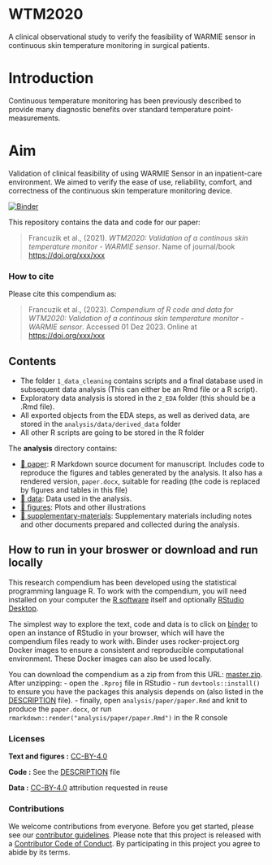 
<!-- README.md is generated from README.Rmd. Please edit that file -->

# WTM2020

A clinical observational study to verify the feasibility of WARMIE
sensor in continuous skin temperature monitoring in surgical patients.

# Introduction

Continuous temperature monitoring has been previously described to
provide many diagnostic benefits over standard temperature
point-measurements.

# Aim

Validation of clinical feasibility of using WARMIE Sensor in an
inpatient-care environment. We aimed to verify the ease of use,
reliability, comfort, and correctness of the continuous skin temperature
monitoring device.

[![Binder](https://mybinder.org/badge_logo.svg)](https://mybinder.org/v2/gh///master?urlpath=rstudio)

This repository contains the data and code for our paper:

> Francuzik et al., (2021). *WTM2020: Validation of a continous skin
> temperature monitor - WARMIE sensor*. Name of journal/book
> <https://doi.org/xxx/xxx>

<!-- Our pre-print is online here: -->
<!-- > Authors, (YYYY). _WTM2020: Validation of a continous skin temperature monitor - WARMIE sensor_. Name of journal/book, Accessed 01 Dez 2023. Online at <https://doi.org/xxx/xxx> -->

### How to cite

Please cite this compendium as:

> Francuzik et al., (2023). *Compendium of R code and data for WTM2020:
> Validation of a continous skin temperature monitor - WARMIE sensor*.
> Accessed 01 Dez 2023. Online at <https://doi.org/xxx/xxx>

## Contents

- The folder `1_data_cleaning` contains scripts and a final database
  used in subsequent data analysis (This can either be an Rmd file or a
  R script).
- Exploratory data analysis is stored in the `2_EDA` folder (this should
  be a .Rmd file).
- All exported objects from the EDA steps, as well as derived data, are
  stored in the `analysis/data/derived_data` folder
- All other R scripts are going to be stored in the R folder

The **analysis** directory contains:

- [:file_folder: paper](/analysis/paper): R Markdown source document for
  manuscript. Includes code to reproduce the figures and tables
  generated by the analysis. It also has a rendered version,
  `paper.docx`, suitable for reading (the code is replaced by figures
  and tables in this file)
- [:file_folder: data](/analysis/data): Data used in the analysis.
- [:file_folder: figures](/analysis/figures): Plots and other
  illustrations
- [:file_folder:
  supplementary-materials](/analysis/supplementary-materials):
  Supplementary materials including notes and other documents prepared
  and collected during the analysis.

## How to run in your broswer or download and run locally

This research compendium has been developed using the statistical
programming language R. To work with the compendium, you will need
installed on your computer the [R
software](https://cloud.r-project.org/) itself and optionally [RStudio
Desktop](https://rstudio.com/products/rstudio/download/).

The simplest way to explore the text, code and data is to click on
[binder](https://mybinder.org/v2/gh///master?urlpath=rstudio) to open an
instance of RStudio in your browser, which will have the compendium
files ready to work with. Binder uses rocker-project.org Docker images
to ensure a consistent and reproducible computational environment. These
Docker images can also be used locally.

You can download the compendium as a zip from from this URL:
[master.zip](/archive/master.zip). After unzipping: - open the `.Rproj`
file in RStudio - run `devtools::install()` to ensure you have the
packages this analysis depends on (also listed in the
[DESCRIPTION](/DESCRIPTION) file). - finally, open
`analysis/paper/paper.Rmd` and knit to produce the `paper.docx`, or run
`rmarkdown::render("analysis/paper/paper.Rmd")` in the R console

### Licenses

**Text and figures :**
[CC-BY-4.0](http://creativecommons.org/licenses/by/4.0/)

**Code :** See the [DESCRIPTION](DESCRIPTION) file

**Data :**
[CC-BY-4.0](http://creativecommons.org/publicdomain/zero/1.0/)
attribution requested in reuse

### Contributions

We welcome contributions from everyone. Before you get started, please
see our [contributor guidelines](CONTRIBUTING.md). Please note that this
project is released with a [Contributor Code of Conduct](CONDUCT.md). By
participating in this project you agree to abide by its terms.
